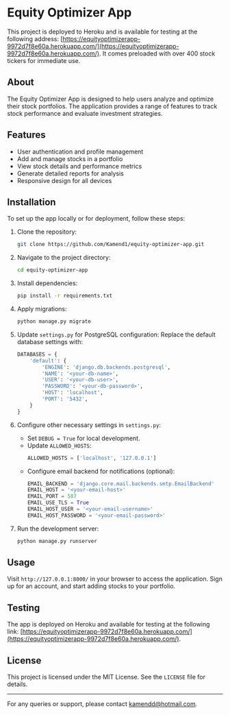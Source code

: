 # Equity Optimizer App

This project is deployed to Heroku and is available for testing at the following address: [https://equityoptimizerapp-9972d7f8e60a.herokuapp.com/](https://equityoptimizerapp-9972d7f8e60a.herokuapp.com/). It comes preloaded with over 400 stock tickers for immediate use.

## About

The Equity Optimizer App is designed to help users analyze and optimize their stock portfolios. The application provides a range of features to track stock performance and evaluate investment strategies.

## Features

- User authentication and profile management
- Add and manage stocks in a portfolio
- View stock details and performance metrics
- Generate detailed reports for analysis
- Responsive design for all devices

## Installation

To set up the app locally or for deployment, follow these steps:

1. Clone the repository:
   ```bash
   git clone https://github.com/Kamend1/equity-optimizer-app.git
   ```

2. Navigate to the project directory:
   ```bash
   cd equity-optimizer-app
   ```

3. Install dependencies:
   ```bash
   pip install -r requirements.txt
   ```

4. Apply migrations:
   ```bash
   python manage.py migrate
   ```

5. Update `settings.py` for PostgreSQL configuration:
   Replace the default database settings with:
   ```python
   DATABASES = {
       'default': {
           'ENGINE': 'django.db.backends.postgresql',
           'NAME': '<your-db-name>',
           'USER': '<your-db-user>',
           'PASSWORD': '<your-db-password>',
           'HOST': 'localhost',
           'PORT': '5432',
       }
   }
   ```

6. Configure other necessary settings in `settings.py`:
   - Set `DEBUG = True` for local development.
   - Update `ALLOWED_HOSTS`:
     ```python
     ALLOWED_HOSTS = ['localhost', '127.0.0.1']
     ```
   - Configure email backend for notifications (optional):
     ```python
     EMAIL_BACKEND = 'django.core.mail.backends.smtp.EmailBackend'
     EMAIL_HOST = '<your-email-host>'
     EMAIL_PORT = 587
     EMAIL_USE_TLS = True
     EMAIL_HOST_USER = '<your-email-username>'
     EMAIL_HOST_PASSWORD = '<your-email-password>'
     ```

7. Run the development server:
   ```bash
   python manage.py runserver
   ```

## Usage

Visit `http://127.0.0.1:8000/` in your browser to access the application. Sign up for an account, and start adding stocks to your portfolio.

## Testing

The app is deployed on Heroku and available for testing at the following link: [https://equityoptimizerapp-9972d7f8e60a.herokuapp.com/](https://equityoptimizerapp-9972d7f8e60a.herokuapp.com/).

## License

This project is licensed under the MIT License. See the `LICENSE` file for details.

---

For any queries or support, please contact [kamendd@hotmail.com](mailto:kamendd@hotmail.com).
